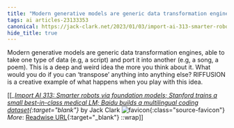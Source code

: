 ```yaml
---
title: "Modern generative models are generic data transformation engines, able to ..."
tags: ai articles-23133353
canonical: https://jack-clark.net/2023/01/03/import-ai-313-smarter-robots-via-foundation-models-stanford-trains-a-small-best-in-class-medical-lm-baidu-builds-a-multilingual-coding-dataset/
hide_title: true
---
```


Modern generative models are generic data transformation engines, able to take one type of data (e.g, a script) and port it into another (e.g, a song, a poem). This is a deep and weird idea the more you think about it. What would you do if you can ‘transpose’ anything into anything else? RIFFUSION is a creative example of what happens when you play with this idea.


[[<cite>_[Import AI 313: Smarter robots via foundation models; Stanford trains a small best-in-class medical LM; Baidu builds a multilingual coding dataset](https://jack-clark.net/2023/01/03/import-ai-313-smarter-robots-via-foundation-models-stanford-trains-a-small-best-in-class-medical-lm-baidu-builds-a-multilingual-coding-dataset/){:target="_blank"}_</cite> by Jack Clark ![favicon](https://s2.googleusercontent.com/s2/favicons?domain=jack-clark.net){:class="source-favicon"}<br>
_More_: [Readwise URL](https://readwise.io/open/453805081){:target="_blank"}
::wrap]]